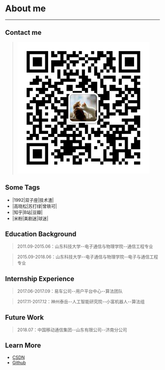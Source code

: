 # About me

------
## Contact me

> ![WeChat](wechat.jpg)

## Some Tags

* |1992|双子座|技术渣|
* |高晓松|苏打绿|曾轶可|
* |知乎|B站|豆瓣|
* |米粉|美剧迷|球迷|

## Education Background

> 2011.09-2015.06：山东科技大学--电子通信与物理学院--通信工程专业

> 2015.09-2018.06：山东科技大学--电子通信与物理学院--电子与通信工程专业

## Internship Experience

> 2017.06-2017.09：易车公司--用户平台中心--算法团队

> 2017.11-2017.12：神州泰岳--人工智能研究院--小富机器人--算法组

## Future Work

> 2018.07：中国移动通信集团--山东有限公司--济南分公司

## Learn More

* [CSDN](https://blog.csdn.net/youyuyixiu)
* [Github](https://github.com/youyuyixiu)

